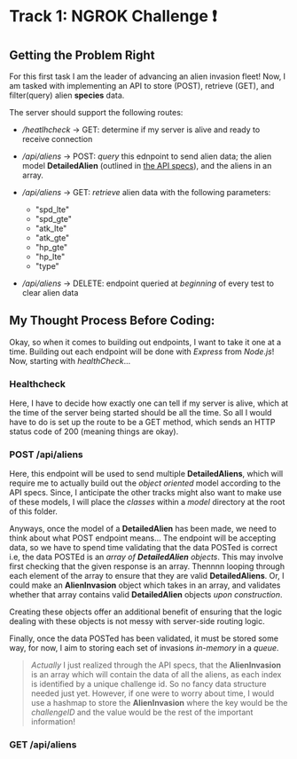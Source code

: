 # Track 1: NGROK Challenge :exclamation:

## Getting the Problem Right  

For this first task I am the leader of advancing an alien invasion fleet! Now, I am tasked with implementing an API to store (POST), retrieve (GET), and filter(query) alien **species** data.   

The server should support the following routes:
- */heatlhcheck* &rarr; GET: determine if my server is alive and ready to receive connection 

- */api/aliens* &rarr; POST: *query* this ednpoint to send alien data; the alien model **DetailedAlien** (outlined in [the API specs](https://challenge.generatenu.com/#model/detailedalien)), and the aliens in an array.
- */api/aliens* &rarr; GET: *retrieve* alien data with the following parameters:
    - "spd_lte"
    - "spd_gte"
    - "atk_lte"
    - "atk_gte"
    - "hp_gte"
    - "hp_lte"
    - "type"
- */api/aliens* &rarr; DELETE: endpoint queried at *beginning* of every test to clear alien data  

## My Thought Process Before Coding:
Okay, so when it comes to building out endpoints, I want to take it one at a time. Building out each endpoint will be done with *Express* from *Node.js*! Now, starting with *healthCheck*...

### Healthcheck
Here, I have to decide how exactly one can tell if my server is alive, which at the time of the server being started should be all the time. So all I would have to do is set up the route to be a GET method, which sends an HTTP status code of 200 (meaning things are okay).  

### POST /api/aliens
Here, this endpoint will be used to send multiple **DetailedAliens**, which will require me to actually build out the *object oriented* model according to the API specs. Since, I anticipate the other tracks might also want to make use of these models, I will place the *classes* within a *model* directory at the root of this folder.  

Anyways, once the model of a **DetailedAlien** has been made, we need to think about what POST endpoint means... The endpoint will be accepting data, so we have to spend time validating that the data POSTed is correct i.e, the data POSTEd is an *array of **DetailedAlien** objects*. This may involve first checking that the given response is an array. Thennnn looping through each element of the array to ensure that they are valid **DetailedAliens**. Or, I could make an **AlienInvasion** object which takes in an array, and validates whether that array contains valid **DetailedAlien** objects *upon construction*.  

Creating these objects offer an additional benefit of ensuring that the logic dealing with these objects is not messy with server-side routing logic.  

Finally, once the data POSTed has been validated, it must be stored some way, for now, I aim to storing each set of invasions *in-memory* in a *queue*.

> *Actually* I just realized through the API specs, that the **AlienInvasion** is an array which will contain the data of all the aliens, as each index is identified by a unique challenge id. So no fancy data structure needed just yet. However, if one were to worry about time, I would use a hashmap to store the **AlienInvasion** where the key would be the *challengeID* and the value would be the rest of the important information!  

### GET /api/aliens  





